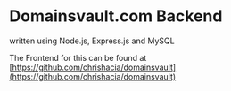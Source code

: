 # Domainsvault.com Backend
written using Node.js, Express.js and MySQL

The Frontend for this can be found at [https://github.com/chrishacia/domainsvault](https://github.com/chrishacia/domainsvault)
